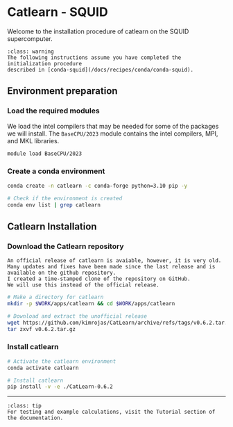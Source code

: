 # Catlearn - SQUID

Welcome to the installation procedure of catlearn on the SQUID supercomputer.


`````{admonition} Testing and examples
:class: warning
The following instructions assume you have completed the initialization procedure
described in [conda-squid](/docs/recipes/conda/conda-squid).
`````


## Environment preparation 

### **Load the required modules**

We load the intel compilers that may be needed for some of the packages we will install.
The `BaseCPU/2023` module contains the intel compilers, MPI, and MKL libraries.

```bash
module load BaseCPU/2023
```

### Create a conda environment

```bash
conda create -n catlearn -c conda-forge python=3.10 pip -y

# Check if the environment is created
conda env list | grep catlearn
```

## Catlearn Installation

### **Download the Catlearn repository**

```{note}
An official release of catlearn is avaiable, however, it is very old. 
Many updates and fixes have been made since the last release and is available on the github repository.
I created a time-stamped clone of the repository on GitHub.
We will use this instead of the official release.
```


```bash
# Make a directory for catlearn
mkdir -p $WORK/apps/catlearn && cd $WORK/apps/catlearn

# Download and extract the unofficial release
wget https://github.com/kimrojas/CatLearn/archive/refs/tags/v0.6.2.tar.gz
tar zxvf v0.6.2.tar.gz
```


### **Install catlearn**

```bash
# Activate the catlearn environment
conda activate catlearn

# Install catlearn
pip install -v -e ./CatLearn-0.6.2
```

---


`````{admonition} Testing and examples
:class: tip
For testing and example calculations, visit the Tutorial section of the documentation.
`````










